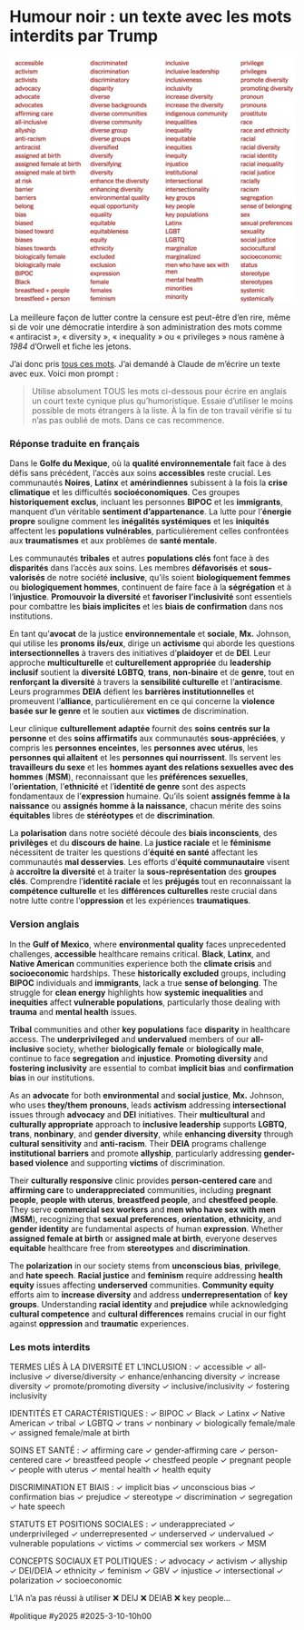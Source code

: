 # Humour noir : un texte avec les mots interdits par Trump

![Mots interdits](_i/trumpwords.webp)

La meilleure façon de lutter contre la censure est peut-être d’en rire, même si de voir une démocratie interdire à son administration des mots comme « antiracist », « diversity », « inequality » ou « privileges » nous ramène à *1984* d’Orwell et fiche les jetons.

J’ai donc pris [tous ces mots](https://www.nytimes.com/interactive/2025/03/07/us/trump-federal-agencies-websites-words-dei.html). J’ai demandé à Claude de m’écrire un texte avec eux. Voici mon prompt :

>Utilise absolument TOUS les mots ci-dessous pour écrire en anglais un court texte cynique plus qu’humoristique. Essaie d’utiliser le moins possible de mots étrangers à la liste. À la fin de ton travail vérifie si tu n’as pas oublié de mots. Dans ce cas recommence.

### Réponse traduite en français

Dans le **Golfe du Mexique**, où la **qualité environnementale** fait face à des défis sans précédent, l’accès aux soins **accessibles** reste crucial. Les communautés **Noires**, **Latinx** et **amérindiennes** subissent à la fois la **crise climatique** et les difficultés **socioéconomiques**. Ces groupes **historiquement** **exclus**, incluant les personnes **BIPOC** et les **immigrants**, manquent d’un véritable **sentiment d’appartenance**. La lutte pour l’**énergie propre** souligne comment les **inégalités systémiques** et les **iniquités** affectent les **populations vulnérables**, particulièrement celles confrontées aux **traumatismes** et aux problèmes de **santé mentale**.

Les communautés **tribales** et autres **populations clés** font face à des **disparités** dans l’accès aux soins. Les membres **défavorisés** et **sous-valorisés** de notre société **inclusive**, qu’ils soient **biologiquement femmes** ou **biologiquement hommes**, continuent de faire face à la **ségrégation** et à l’**injustice**. **Promouvoir la diversité** et **favoriser l’inclusivité** sont essentiels pour combattre les **biais implicites** et les **biais de confirmation** dans nos institutions.

En tant qu’**avocat** de la justice **environnementale** et **sociale**, **Mx.** Johnson, qui utilise les **pronoms** **ils/eux**, dirige un **activisme** qui aborde les questions **intersectionnelles** à travers des initiatives d’**plaidoyer** et de **DEI**. Leur approche **multiculturelle** et **culturellement appropriée** du **leadership inclusif** soutient la **diversité** **LGBTQ**, **trans**, **non-binaire** et de **genre**, tout en **renforçant la diversité** à travers la **sensibilité culturelle** et l’**antiracisme**. Leurs programmes **DEIA** défient les **barrières institutionnelles** et promeuvent l’**alliance**, particulièrement en ce qui concerne la **violence basée sur le genre** et le soutien aux **victimes** de discrimination.

Leur clinique **culturellement adaptée** fournit des **soins centrés sur la personne** et des **soins affirmatifs** aux communautés **sous-appréciées**, y compris les **personnes enceintes**, les **personnes avec utérus**, les **personnes qui allaitent** et les **personnes qui nourrissent**. Ils servent les **travailleurs du sexe** et les **hommes ayant des relations sexuelles avec des hommes** (**MSM**), reconnaissant que les **préférences sexuelles**, l’**orientation**, l’**ethnicité** et l’**identité de genre** sont des aspects fondamentaux de l’**expression** humaine. Qu’ils soient **assignés femme à la naissance** ou **assignés homme à la naissance**, chacun mérite des soins **équitables** libres de **stéréotypes** et de **discrimination**.

La **polarisation** dans notre société découle des **biais inconscients**, des **privilèges** et du **discours de haine**. La **justice raciale** et le **féminisme** nécessitent de traiter les questions d’**équité en santé** affectant les communautés **mal desservies**. Les efforts d’**équité communautaire** visent à **accroître la diversité** et à traiter la **sous-représentation** des **groupes clés**. Comprendre l’**identité raciale** et les **préjugés** tout en reconnaissant la **compétence culturelle** et les **différences culturelles** reste crucial dans notre lutte contre l’**oppression** et les expériences **traumatiques**.

### Version anglais

In the **Gulf of Mexico**, where **environmental quality** faces unprecedented challenges, **accessible** healthcare remains critical. **Black**, **Latinx**, and **Native American** communities experience both the **climate crisis** and **socioeconomic** hardships. These **historically** **excluded** groups, including **BIPOC** individuals and **immigrants**, lack a true **sense of belonging**. The struggle for **clean energy** highlights how **systemic** **inequalities** and **inequities** affect **vulnerable populations**, particularly those dealing with **trauma** and **mental health** issues.

**Tribal** communities and other **key populations** face **disparity** in healthcare access. The **underprivileged** and **undervalued** members of our **all-inclusive** society, whether **biologically female** or **biologically male**, continue to face **segregation** and **injustice**. **Promoting diversity** and **fostering inclusivity** are essential to combat **implicit bias** and **confirmation bias** in our institutions.

As an **advocate** for both **environmental** and **social justice**, **Mx.** Johnson, who uses **they/them** **pronouns**, leads **activism** addressing **intersectional** issues through **advocacy** and **DEI** initiatives. Their **multicultural** and **culturally appropriate** approach to **inclusive leadership** supports **LGBTQ**, **trans**, **nonbinary**, and **gender diversity**, while **enhancing diversity** through **cultural sensitivity** and **anti-racism**. Their **DEIA** programs challenge **institutional** **barriers** and promote **allyship**, particularly addressing **gender-based violence** and supporting **victims** of discrimination.

Their **culturally responsive** clinic provides **person-centered care** and **affirming care** to **underappreciated** communities, including **pregnant people**, **people with uterus**, **breastfeed people**, and **chestfeed people**. They serve **commercial sex workers** and **men who have sex with men** (**MSM**), recognizing that **sexual preferences**, **orientation**, **ethnicity**, and **gender identity** are fundamental aspects of human **expression**. Whether **assigned female at birth** or **assigned male at birth**, everyone deserves **equitable** healthcare free from **stereotypes** and **discrimination**.

The **polarization** in our society stems from **unconscious bias**, **privilege**, and **hate speech**. **Racial justice** and **feminism** require addressing **health equity** issues affecting **underserved** communities. **Community equity** efforts aim to **increase diversity** and address **underrepresentation** of **key groups**. Understanding **racial identity** and **prejudice** while acknowledging **cultural competence** and **cultural differences** remains crucial in our fight against **oppression** and **traumatic** experiences.

### Les mots interdits

TERMES LIÉS À LA DIVERSITÉ ET L’INCLUSION : ✓ accessible ✓ all-inclusive ✓ diverse/diversity ✓ enhance/enhancing diversity ✓ increase diversity ✓ promote/promoting diversity ✓ inclusive/inclusivity ✓ fostering inclusivity

IDENTITÉS ET CARACTÉRISTIQUES : ✓ BIPOC ✓ Black ✓ Latinx ✓ Native American ✓ tribal ✓ LGBTQ ✓ trans ✓ nonbinary ✓ biologically female/male ✓ assigned female/male at birth

SOINS ET SANTÉ : ✓ affirming care ✓ gender-affirming care ✓ person-centered care ✓ breastfeed people ✓ chestfeed people ✓ pregnant people ✓ people with uterus ✓ mental health ✓ health equity

DISCRIMINATION ET BIAIS : ✓ implicit bias ✓ unconscious bias ✓ confirmation bias ✓ prejudice ✓ stereotype ✓ discrimination ✓ segregation ✓ hate speech

STATUTS ET POSITIONS SOCIALES : ✓ underappreciated ✓ underprivileged ✓ underrepresented ✓ underserved ✓ undervalued ✓ vulnerable populations ✓ victims ✓ commercial sex workers ✓ MSM

CONCEPTS SOCIAUX ET POLITIQUES : ✓ advocacy ✓ activism ✓ allyship ✓ DEI/DEIA ✓ ethnicity ✓ feminism ✓ GBV ✓ injustice ✓ intersectional ✓ polarization ✓ socioeconomic

L’IA n’a pas réussi à utiliser ❌ DEIJ ❌ DEIAB ❌ key people…

#politique #y2025 #2025-3-10-10h00
